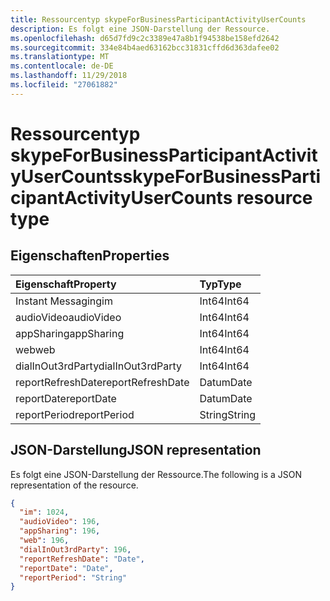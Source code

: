 ```yaml
---
title: Ressourcentyp skypeForBusinessParticipantActivityUserCounts
description: Es folgt eine JSON-Darstellung der Ressource.
ms.openlocfilehash: d65d7fd9c2c3389e47a8b1f94538be158efd2642
ms.sourcegitcommit: 334e84b4aed63162bcc31831cffd6d363dafee02
ms.translationtype: MT
ms.contentlocale: de-DE
ms.lasthandoff: 11/29/2018
ms.locfileid: "27061882"
---
```

# <a name="skypeforbusinessparticipantactivityusercounts-resource-type"></a><span data-ttu-id="63b1b-103">Ressourcentyp skypeForBusinessParticipantActivityUserCounts</span><span class="sxs-lookup"><span data-stu-id="63b1b-103">skypeForBusinessParticipantActivityUserCounts resource type</span></span>

## <a name="properties"></a><span data-ttu-id="63b1b-104">Eigenschaften</span><span class="sxs-lookup"><span data-stu-id="63b1b-104">Properties</span></span>

| <span data-ttu-id="63b1b-105">Eigenschaft</span><span class="sxs-lookup"><span data-stu-id="63b1b-105">Property</span></span>          | <span data-ttu-id="63b1b-106">Typ</span><span class="sxs-lookup"><span data-stu-id="63b1b-106">Type</span></span>   |
| :---------------- | :----- |
| <span data-ttu-id="63b1b-107">Instant Messaging</span><span class="sxs-lookup"><span data-stu-id="63b1b-107">im</span></span>                | <span data-ttu-id="63b1b-108">Int64</span><span class="sxs-lookup"><span data-stu-id="63b1b-108">Int64</span></span>  |
| <span data-ttu-id="63b1b-109">audioVideo</span><span class="sxs-lookup"><span data-stu-id="63b1b-109">audioVideo</span></span>        | <span data-ttu-id="63b1b-110">Int64</span><span class="sxs-lookup"><span data-stu-id="63b1b-110">Int64</span></span>  |
| <span data-ttu-id="63b1b-111">appSharing</span><span class="sxs-lookup"><span data-stu-id="63b1b-111">appSharing</span></span>        | <span data-ttu-id="63b1b-112">Int64</span><span class="sxs-lookup"><span data-stu-id="63b1b-112">Int64</span></span>  |
| <span data-ttu-id="63b1b-113">web</span><span class="sxs-lookup"><span data-stu-id="63b1b-113">web</span></span>               | <span data-ttu-id="63b1b-114">Int64</span><span class="sxs-lookup"><span data-stu-id="63b1b-114">Int64</span></span>  |
| <span data-ttu-id="63b1b-115">dialInOut3rdParty</span><span class="sxs-lookup"><span data-stu-id="63b1b-115">dialInOut3rdParty</span></span> | <span data-ttu-id="63b1b-116">Int64</span><span class="sxs-lookup"><span data-stu-id="63b1b-116">Int64</span></span>  |
| <span data-ttu-id="63b1b-117">reportRefreshDate</span><span class="sxs-lookup"><span data-stu-id="63b1b-117">reportRefreshDate</span></span> | <span data-ttu-id="63b1b-118">Datum</span><span class="sxs-lookup"><span data-stu-id="63b1b-118">Date</span></span>   |
| <span data-ttu-id="63b1b-119">reportDate</span><span class="sxs-lookup"><span data-stu-id="63b1b-119">reportDate</span></span>        | <span data-ttu-id="63b1b-120">Datum</span><span class="sxs-lookup"><span data-stu-id="63b1b-120">Date</span></span>   |
| <span data-ttu-id="63b1b-121">reportPeriod</span><span class="sxs-lookup"><span data-stu-id="63b1b-121">reportPeriod</span></span>      | <span data-ttu-id="63b1b-122">String</span><span class="sxs-lookup"><span data-stu-id="63b1b-122">String</span></span> |

## <a name="json-representation"></a><span data-ttu-id="63b1b-123">JSON-Darstellung</span><span class="sxs-lookup"><span data-stu-id="63b1b-123">JSON representation</span></span>

<span data-ttu-id="63b1b-124">Es folgt eine JSON-Darstellung der Ressource.</span><span class="sxs-lookup"><span data-stu-id="63b1b-124">The following is a JSON representation of the resource.</span></span>

<!-- {
  "blockType": "resource",
  "@odata.type": "microsoft.graph.skypeForBusinessParticipantActivityUserCounts"
} -->

```json
{
  "im": 1024, 
  "audioVideo": 196, 
  "appSharing": 196, 
  "web": 196, 
  "dialInOut3rdParty": 196, 
  "reportRefreshDate": "Date", 
  "reportDate": "Date", 
  "reportPeriod": "String"
}
```

